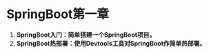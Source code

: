# SpringBoot第一章
1. **SpringBoot入门：简单搭建一个SpringBoot项目。** 
2. **SpringBoot热部署：使用Devtools工具对SpringBoot作简单热部署。**

